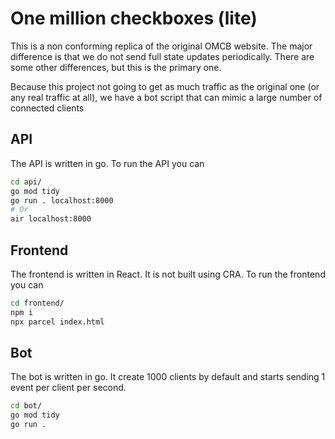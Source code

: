 # One million checkboxes (lite)

This is a non conforming replica of the original OMCB website. The major difference is that we do not send full state updates periodically. There are some other differences, but this is the primary one.

Because this project not going to get as much traffic as the original one (or any real traffic at all), we have a bot script that can mimic a large number of connected clients

## API

The API is written in go. To run the API you can

```bash
cd api/
go mod tidy
go run . localhost:8000
# Or
air localhost:8000
```

## Frontend

The frontend is written in React. It is not built using CRA. To run the frontend you can

```bash
cd frontend/
npm i
npx parcel index.html
```

## Bot

The bot is written in go. It create 1000 clients by default and starts sending 1 event per client per second.

```bash
cd bot/
go mod tidy
go run .
```
